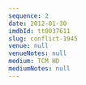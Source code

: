 ```yaml
---
sequence: 2
date: 2012-01-30
imdbId: tt0037611
slug: conflict-1945
venue: null
venueNotes: null
medium: TCM HD
mediumNotes: null
---
```


